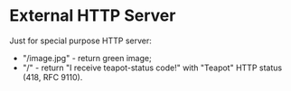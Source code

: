 # External HTTP Server

Just for special purpose HTTP server:

* "/image.jpg" - return green image;
* "/" - return "I receive teapot-status code!" with "Teapot" HTTP status (418, RFC 9110).
  